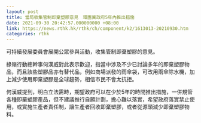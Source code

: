 ```yaml
---
layout: post
title: 當局收集管制即棄塑膠意見　環團冀政府5年內推出措施
date: 2021-09-30 20:42:57.000000000 +08:00
link: https://news.rthk.hk/rthk/ch/component/k2/1613013-20210930.htm
categories: rthk
---
```


可持續發展委員會展開公眾參與活動，收集管制即棄塑膠的意見。

綠嶺行動總幹事何漢威對此表示歡迎，指當中涉及不少已討論多年的即棄塑膠物品，而且該些塑膠品亦有替代品，例如商場派發的雨傘袋，可改用兩傘除水機，加上減少使用即棄塑膠是全球趨勢，相信市民不會太抗拒。

何漢威提到，明白立法需時，期望政府可以在少於5年的時間推出措施，一併規管各種即棄塑膠產品，但不建議推行自願計劃，擔心難以落實，希望政府落實禁止使用，或實施生產者責任制，讓生產者回收即棄塑膠，或者從源頭減少即棄塑膠物料。
